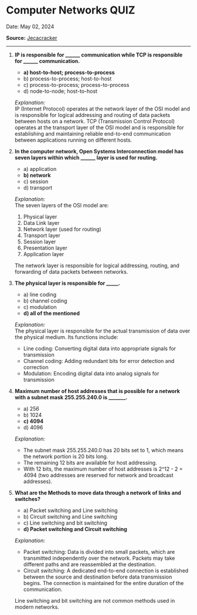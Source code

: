 # Computer Networks QUIZ

Date: May 02, 2024

**Source:** [Jecacracker](https://jecacracker.in/Daily_Quiz/)

---

1. **IP is responsible for ______ communication while TCP is responsible for ______ communication.**

   - **a) host-to-host; process-to-process**
    - b) process-to-process; host-to-host
    - c) process-to-process; process-to-process
    - d) node-to-node; host-to-host

   *Explanation:*  
   IP (Internet Protocol) operates at the network layer of the OSI model and is responsible for logical addressing and routing of data packets between hosts on a network. TCP (Transmission Control Protocol) operates at the transport layer of the OSI model and is responsible for establishing and maintaining reliable end-to-end communication between applications running on different hosts.

2. **In the computer network, Open Systems Interconnection model has seven layers within which ______ layer is used for routing.**

   - a) application
   - **b) network**
   - c) session
   - d) transport

   *Explanation:*  
   The seven layers of the OSI model are:
   1. Physical layer
   2. Data Link layer
   3. Network layer (used for routing)
   4. Transport layer
   5. Session layer
   6. Presentation layer
   7. Application layer

   The network layer is responsible for logical addressing, routing, and forwarding of data packets between networks.

3. **The physical layer is responsible for _____.**

   - a) line coding
   - b) channel coding
   - c) modulation
   - **d) all of the mentioned**

   *Explanation:*  
   The physical layer is responsible for the actual transmission of data over the physical medium. Its functions include:
   - Line coding: Converting digital data into appropriate signals for transmission
   - Channel coding: Adding redundant bits for error detection and correction
   - Modulation: Encoding digital data into analog signals for transmission

4. **Maximum number of host addresses that is possible for a network with a subnet mask 255.255.240.0 is _______.**

   - a) 256
   - b) 1024
   - **c) 4094**
   - d) 4096

   *Explanation:*  
   - The subnet mask 255.255.240.0 has 20 bits set to 1, which means the network portion is 20 bits long.
   - The remaining 12 bits are available for host addressing.
   - With 12 bits, the maximum number of host addresses is 2^12 - 2 = 4094 (two addresses are reserved for network and broadcast addresses).

5. **What are the Methods to move data through a network of links and switches?**

   - a) Packet switching and Line switching
   - b) Circuit switching and Line switching
   - c) Line switching and bit switching
   - **d) Packet switching and Circuit switching**

   *Explanation:*  
   - Packet switching: Data is divided into small packets, which are transmitted independently over the network. Packets may take different paths and are reassembled at the destination.
   - Circuit switching: A dedicated end-to-end connection is established between the source and destination before data transmission begins. The connection is maintained for the entire duration of the communication.

   Line switching and bit switching are not common methods used in modern networks.
